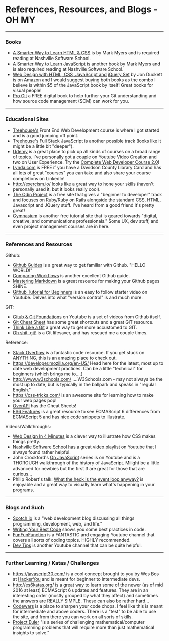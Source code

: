 # References, Resources, and Blogs - OH MY 

*** 
### Books 
- [A Smarter Way to Learn HTML & CSS](https://www.amazon.com/Smarter-Way-Learn-HTML-CSS/dp/150867387X/ref=pd_bxgy_14_img_2?_encoding=UTF8&psc=1&refRID=2DVYKSXB5XPP2CYGE87R) is by Mark Myers and is required reading at Nashville Software School. 
- [A Smarter Way to Learn JavaScript](https://www.amazon.com/Smarter-JavaScript-tech-assisted-approach-requires/dp/1497408180/ref=pd_sim_14_2?_encoding=UTF8&psc=1&refRID=XTDA4VDWEYNHN5ZZXHAT) is another book by Mark Myers and is also required reading at Nashville Software School. 
- [Web Design with HTML, CSS, JavaScript and jQuery Set](https://www.amazon.com/Web-Design-HTML-JavaScript-jQuery/dp/1118907442/ref=la_B001IR3Q7I_1_1?s=books&ie=UTF8&qid=1483520705&sr=1-1) by Jon Duckett is on Amazon and I would suggest buying both books as the combo I believe is within $5 of the JavaScript book by itself! Great books for visual people! 
- [Pro Git](https://git-scm.com/book/en/v2) a FREE digital book to help further your Git understanding and how source code management (SCM) can work for you.

*** 
### Educational Sites 
- [Treehouse's](https://teamtreehouse.com/tracks/front-end-web-development) Front End Web Development course is where I got started and is a good jumping off point. 
- [Treehouse's](https://teamtreehouse.com/tracks/full-stack-javascript) Full Stack JavaScript is another possible track (looks like it might be a little bit "deeper"). 
- [Udemy](https://www.udemy.com) is a great place to pick up all kinds of courses on a broad range of topics. I've personally got a couple on Youtube Video Creation and two on User Experience. Try the [Complete Web Developer Course 2.0](https://www.udemy.com/the-complete-web-developer-course-2/)! 
- [Lynda.com](https://www.lynda.com/) is FREE if you have a Davidson County Library Card and has all lots of great "courses" you can take and also share your course completions on LinkedIn! 
- http://exercism.io/ looks like a great way to hone your skills (haven't personally used it, but it looks really cool). 
- [The Odin Project](http://www.theodinproject.com/) is a free site that gives a "beginner to developer" track and focuses on Ruby/Ruby on Rails alongside the standard CSS, HTML, Javascript and JQuery stuff. I've heard from a good friend it's pretty great!
- [Gymnasium](http://gymnasium.aquent.com/) is another free tutorial site that is geared towards "digital, creative, and communications professionals." Some UX, dev stuff, and even project management courses are in here. 

*** 
### References and Resources 
Github:
- [Github Guides](https://guides.github.com/) is a great way to get familiar with Github. "HELLO WORLD!" 
- [Comparing Workflows](https://www.atlassian.com/git/tutorials/comparing-workflows) is another excellent Github guide. 
- [Mastering Markdown](https://guides.github.com/features/mastering-markdown/) is a great resource for making your Github pages SHINE. 
- [Github Tutorial for Beginners](https://www.youtube.com/watch?v=0fKg7e37bQE) is an easy to follow starter video on Youtube. Delves into what "version control" is and much more. 

GIT: 
- [Gitub & Git Foundations](https://www.youtube.com/playlist?list=PLg7s6cbtAD15G8lNyoaYDuKZSKyJrgwB-) on Youtube is a set of videos from Github itself.  
- [Git Cheat Sheet](https://www.git-tower.com/blog/git-cheat-sheet/) has some great shortcuts and a great GIT resource.
- [Think Like a Git](http://think-like-a-git.net/) a great way to get more accustomed to GIT. 
- [Oh shit, git!](http://ohshitgit.com/) is a Git lifesaver, and has rescued me a couple times. 

Reference: 
- [Stack Overflow](http://stackoverflow.com/) is a fantastic code resource. If you get stuck on ANYTHING, this is an amazing place to check out.
- https://developer.mozilla.org/en-US/ Head here for the latest, most up to date web development practices. Can be a little "technical" for beginners (which brings me to....) 
- http://www.w3schools.com/ ....W3Schools.com - may not always be the most up to date, but is typically in the ballpark and speaks in "regular English." 
- https://css-tricks.com/ is an awesome site for learning how to make your web pages pop! 
- [OverAPI](http://overapi.com/) has the Cheat Sheets! 
- [ES6 Features](http://es6-features.org) is a great resource to see ECMAScript 6 differences from ECMAScript 5 and has nice code snippets to illustrate. 

Videos/Walkthroughs: 
- [Web Design In 4 Minutes](http://jgthms.com/web-design-in-4-minutes/) is a clever way to illustrate how CSS makes things pretty. 
- [Nashville Software School has a great video playlist](https://www.youtube.com/playlist?list=PLX0ucpUE_qIOUsxGNEPpP9yonb4zerVIC) on Youtube that I always found rather helpful. 
- John Crockford's [On JavaScript](https://www.youtube.com/playlist?list=PL7664379246A246CB) series is on Youtube and is a THOROUGH walkthrough of the history of JavaScript. Miiight be a little advanced for newbies but the first 3 are great for those that are curious... 
- Philip Robert's talk: [What the heck is the event loop anyway?](https://www.youtube.com/watch?v=8aGhZQkoFbQ&index=6&list=PLyZreCPOwYNna5TZmIBlSoIpY2lNrF0oA) is enjoyable and a great way to visually learn what's happening in your programs. 

*** 
### Blogs and Such 
- [Scotch.io](https://scotch.io/) is a "web development blog discussing all things programming, development, web, and life." 
- [Writing Your Best Code](http://learn.shayhowe.com/html-css/writing-your-best-code/) shows you some best practices in code. 
- [FunFunFunction](https://www.youtube.com/playlist?list=PL0zVEGEvSaeFSwPn06GKArptSxiP1Gff8) is a FANTASTIC and engaging Youtube channel that covers all sorts of coding topics. HIGHLY recommended. 
- [Dev Tips](https://www.youtube.com/channel/UCyIe-61Y8C4_o-zZCtO4ETQ) is another Youtube channel that can be quite helpful. 


*** 
### Further Learning / Katas / Challenges 
- https://javascript30.com/ is a cool concept brought to you by Wes Bos at [HackerYou](http://hackeryou.com/) and is meant for beginner to intermediate devs. 
- http://es6katas.org/ is a great way to learn some of the newer (as of mid 2016 at least) ECMAScript 6 updates and features. They are in an interesting order (mostly grouped by what they affect) and sometimes the answers are REALLY SIMPLE. These can also be rather hard... 
- [Codewars](https://www.codewars.com/) is a place to sharpen your code chops. I feel like this is meant for intermediate and above coders. There is a "test" to be able to use the site, and from there you can work on all sorts of skills. 
- [Project Euler](https://projecteuler.net/) "is a series of challenging mathematical/computer programming problems that will require more than just mathematical insights to solve."
